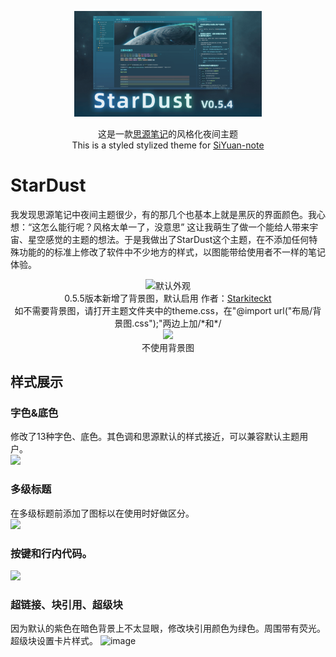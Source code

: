 <div align="center">

<img src="https://github.com/StarDustSheep/StarDust/blob/main/preview.png" width="300px"></br>
<p>这是一款<a href="https://github.com/siyuan-note/siyuan">思源笔记</a>的风格化夜间主题<br>This is a styled stylized theme for <a href="https://github.com/siyuan-note/siyuan">SiYuan-note</a></p>
</div>

# StarDust
我发现思源笔记中夜间主题很少，有的那几个也基本上就是黑灰的界面颜色。我心想：“这怎么能行呢？风格太单一了，没意思” 这让我萌生了做一个能给人带来宇宙、星空感觉的主题的想法。于是我做出了StarDust这个主题，在不添加任何特殊功能的的标准上修改了软件中不少地方的样式，以图能带给使用者不一样的笔记体验。<br>
<div align="center"><img title="默认外观" src="https://user-images.githubusercontent.com/114859111/219979262-c5a9c4d7-8745-4f03-80f2-58753b969ce4.png" height="260px"><br>0.5.5版本新增了背景图，默认启用    作者：<a href=https://www.artstation.com/starkiteckt">Starkiteckt</a><br>如不需要背景图，请打开主题文件夹中的theme.css，在"@import url("布局/背景图.css");"两边上加/*和*/</div>
<div align="center">
  <img src="https://user-images.githubusercontent.com/114859111/219979998-a51c1f6f-38c9-4174-a5ef-1c9e5e3c380e.png" height="260px"><br>
  不使用背景图
</div>

## 样式展示
### 字色&底色
修改了13种字色、底色。其色调和思源默认的样式接近，可以兼容默认主题用户。<br>
<img src="https://user-images.githubusercontent.com/114859111/217919440-9fefe541-9217-4d23-97c9-3185a3ac4fc8.png" width="600px">

### 多级标题
在多级标题前添加了图标以在使用时好做区分。<br>
<img src="https://user-images.githubusercontent.com/114859111/217919920-f291baab-f905-4444-b9af-df0cc23b9d7b.png" width="300px">

### 按键和行内代码。
<img src="https://user-images.githubusercontent.com/114859111/217919993-0d0ba23c-472e-404d-af0a-727f4bf0d294.png" width="700px">

### 超链接、块引用、超级块
因为默认的紫色在暗色背景上不太显眼，修改块引用颜色为绿色。周围带有荧光。超级块设置卡片样式。
![image](https://user-images.githubusercontent.com/114859111/217920394-1592ebab-1ae7-4ea9-9dd7-fbc5356843c0.png)

